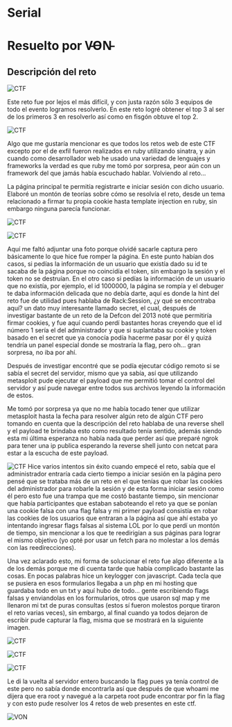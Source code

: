 # Serial

# Resuelto por V̵O̵N̵

## Descripción del reto

![CTF](img/1.jpg)

Este reto fue por lejos el más difícil, y con justa razón sólo 3 equipos de todo el evento logramos resolverlo. En
este reto logré obtener el top 3 al ser de los primeros 3 en resolverlo así como en fisgón obtuve el top 2.

![CTF](img/2.jpg)

Algo que me gustaría mencionar es que todos los retos web de este CTF excepto por el de exfil fueron realizados en ruby
utilizando sinatra, y aún cuando como desarrollador web he usado una variedad de lenguajes y frameworks la verdad es que
ruby me tomó por sorpresa, peor aún con un framework del que jamás había escuchado hablar. Volviendo al reto... 

La página principal te permitía registrarte e iniciar sesión con dicho usuario.
Elaboré un montón de teorías sobre cómo se resolvía el reto, desde un tema relacionado a firmar tu propia cookie
hasta template injection en ruby, sin embargo ninguna parecía funcionar.

![CTF](img/3.jpg)

![CTF](img/4.jpg)

Aquí me faltó adjuntar una foto porque olvidé sacarle captura pero básicamente lo que hice fue romper la página.
En este punto habían dos casos, si pedías la información de un usuario que existía dado su id te sacaba de la página
porque no coincidía el token, sin embargo la sesión y el token no se destruían.
En el otro caso si pedías la información de un usuario que no existía, por ejemplo, el id 1000000, la página se rompía
y el debuger te daba información delicada que no debía darte, aquí es donde la hint del reto fue de utilidad pues hablaba
de Rack:Session, ¿y qué se encontraba aquí? un dato muy interesante llamado secret, el cual, después de investigar bastante
de un reto de la Defcon del 2013 noté que permitiría firmar cookies, y fue aquí cuando perdí bastantes horas creyendo
que el id número 1 sería el del administrador y que si suplantaba su cookie y token basado en el secret que ya conocía
podía hacerme pasar por él y quizá tendría un panel especial donde se mostraría la flag, pero oh... gran sorpresa, no iba por ahí.

Después de investigar encontré que se podía ejecutar código remoto si se sabía el secret del servidor, mismo que ya sabía,
así que utilizando metasploit pude ejecutar el payload que me permitió tomar el control del servidor y así pude navegar entre
todos sus archivos leyendo la información de estos.

Me tomó por sorpresa ya que no me había tocado tener que utilizar metasploit hasta la fecha para resolver algún reto de algún CTF
pero tomando en cuenta que la descripción del reto hablaba de una reverse shell y el payload te brindaba esto como resultado tenía sentido, además siendo esta mi última esperanza no había nada que perder así que preparé ngrok para tener una ip publica esperando 
la reverse shell junto con netcat para estar a la escucha de este payload.

![CTF](img/5.jpg)
Hice varios intentos sin éxito cuando empecé el reto, sabía que el administrador entraría cada cierto tiempo a iniciar sesión en la página pero pensé que se trataba más de un reto en el que tenías que robar las cookies del administrador para robarle la sesión
y de esta forma iniciar sesión como él pero esto fue una trampa que me costó bastante tiempo, sin mencionar que había participantes
que estaban saboteando el reto ya que se ponían una cookie falsa con una flag falsa y mi primer payload
consistía en robar las cookies de los usuarios que entraran a la página así que ahí estaba yo intentando ingresar flags falsas
al sistema LOL por lo que perdí un montón de tiempo, sin mencionar a los que te reedirigían a sus páginas para lograr el mismo objetivo (yo opté por usar un fetch para no molestar a los demás con las reedirecciones).

Una vez aclarado esto, mi forma de solucionar el reto fue algo diferente a la de los demás porque me di cuenta tarde que había complicado bastante las cosas. En pocas palabras hice un keylogger con javascript. Cada tecla que se pusiera en esos formularios llegaba a un php en mi hosting que guardaba todo en un txt y aquí hubo de todo... gente escribiendo flags falsas y enviandolas 
en los formularios, otros que usaron sql map y me llenaron mi txt de puras consultas (estos sí fueron molestos porque tiraron el 
reto varias veces), sin embargo, al final cuando ya todos dejaron de escribir pude capturar la flag, misma que se mostrará en la siguiente imagen. 

![CTF](img/6.jpg)

![CTF](img/7.jpg)

![CTF](img/8.jpg)

Le di la vuelta al servidor entero buscando la flag pues ya tenía control de este pero no sabía donde encontrarla
así que después de que whoami me dijera que era root y navegué a la carpeta root pude encontrar por fin la flag
y con esto pude resolver los 4 retos de web presentes en este ctf.

![VON](../von.jpg)
